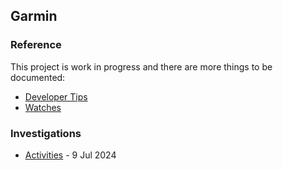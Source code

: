 ## Garmin

### Reference

This project is work in progress and there are more things to be documented:

- [Developer Tips](developer/README.md)
- [Watches](watches/README.md)



### Investigations

- [Activities](activities/README.md) - 9 Jul 2024
